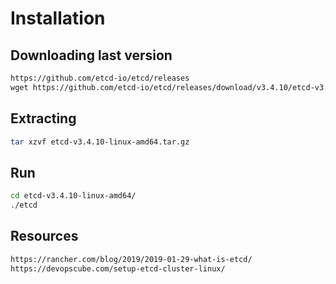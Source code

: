# Installation

## Downloading last version

```html
https://github.com/etcd-io/etcd/releases
wget https://github.com/etcd-io/etcd/releases/download/v3.4.10/etcd-v3.4.10-linux-amd64.tar.gz
```

## Extracting

```sh
tar xzvf etcd-v3.4.10-linux-amd64.tar.gz 
```

## Run

```sh
cd etcd-v3.4.10-linux-amd64/
./etcd
```

## Resources

```html
https://rancher.com/blog/2019/2019-01-29-what-is-etcd/
https://devopscube.com/setup-etcd-cluster-linux/
```
